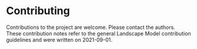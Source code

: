 # Contributing
Contributions to the project are welcome. Please contact the authors.  
These contribution notes refer to the general Landscape Model contribution guidelines and were written on 2021-09-01. 
